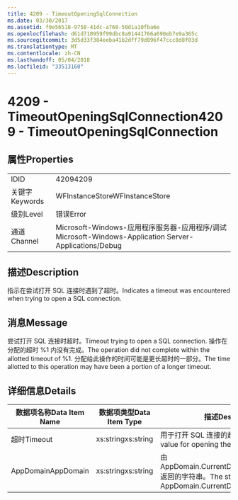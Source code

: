 ```yaml
---
title: 4209 - TimeoutOpeningSqlConnection
ms.date: 03/30/2017
ms.assetid: f0e56518-9758-41dc-a760-50d1a10fba6e
ms.openlocfilehash: d61d710959f99dbc8a91441766a690eb7e9a365c
ms.sourcegitcommit: 3d5d33f384eeba41b2dff79d096f47ccc8d8f03d
ms.translationtype: MT
ms.contentlocale: zh-CN
ms.lasthandoff: 05/04/2018
ms.locfileid: "33513160"
---
```

# <a name="4209---timeoutopeningsqlconnection"></a><span data-ttu-id="94676-102">4209 - TimeoutOpeningSqlConnection</span><span class="sxs-lookup"><span data-stu-id="94676-102">4209 - TimeoutOpeningSqlConnection</span></span>
## <a name="properties"></a><span data-ttu-id="94676-103">属性</span><span class="sxs-lookup"><span data-stu-id="94676-103">Properties</span></span>  
  
|||  
|-|-|  
|<span data-ttu-id="94676-104">ID</span><span class="sxs-lookup"><span data-stu-id="94676-104">ID</span></span>|<span data-ttu-id="94676-105">4209</span><span class="sxs-lookup"><span data-stu-id="94676-105">4209</span></span>|  
|<span data-ttu-id="94676-106">关键字</span><span class="sxs-lookup"><span data-stu-id="94676-106">Keywords</span></span>|<span data-ttu-id="94676-107">WFInstanceStore</span><span class="sxs-lookup"><span data-stu-id="94676-107">WFInstanceStore</span></span>|  
|<span data-ttu-id="94676-108">级别</span><span class="sxs-lookup"><span data-stu-id="94676-108">Level</span></span>|<span data-ttu-id="94676-109">错误</span><span class="sxs-lookup"><span data-stu-id="94676-109">Error</span></span>|  
|<span data-ttu-id="94676-110">通道</span><span class="sxs-lookup"><span data-stu-id="94676-110">Channel</span></span>|<span data-ttu-id="94676-111">Microsoft-Windows-应用程序服务器-应用程序/调试</span><span class="sxs-lookup"><span data-stu-id="94676-111">Microsoft-Windows-Application Server-Applications/Debug</span></span>|  
  
## <a name="description"></a><span data-ttu-id="94676-112">描述</span><span class="sxs-lookup"><span data-stu-id="94676-112">Description</span></span>  
 <span data-ttu-id="94676-113">指示在尝试打开 SQL 连接时遇到了超时。</span><span class="sxs-lookup"><span data-stu-id="94676-113">Indicates a timeout was encountered when trying to open a SQL connection.</span></span>  
  
## <a name="message"></a><span data-ttu-id="94676-114">消息</span><span class="sxs-lookup"><span data-stu-id="94676-114">Message</span></span>  
 <span data-ttu-id="94676-115">尝试打开 SQL 连接时超时。</span><span class="sxs-lookup"><span data-stu-id="94676-115">Timeout trying to open a SQL connection.</span></span> <span data-ttu-id="94676-116">操作在分配的超时 %1 内没有完成。</span><span class="sxs-lookup"><span data-stu-id="94676-116">The operation did not complete within the allotted timeout of %1.</span></span> <span data-ttu-id="94676-117">分配给此操作的时间可能是更长超时的一部分。</span><span class="sxs-lookup"><span data-stu-id="94676-117">The time allotted to this operation may have been a portion of a longer timeout.</span></span>  
  
## <a name="details"></a><span data-ttu-id="94676-118">详细信息</span><span class="sxs-lookup"><span data-stu-id="94676-118">Details</span></span>  
  
|<span data-ttu-id="94676-119">数据项名称</span><span class="sxs-lookup"><span data-stu-id="94676-119">Data Item Name</span></span>|<span data-ttu-id="94676-120">数据项类型</span><span class="sxs-lookup"><span data-stu-id="94676-120">Data Item Type</span></span>|<span data-ttu-id="94676-121">描述</span><span class="sxs-lookup"><span data-stu-id="94676-121">Description</span></span>|  
|--------------------|--------------------|-----------------|  
|<span data-ttu-id="94676-122">超时</span><span class="sxs-lookup"><span data-stu-id="94676-122">Timeout</span></span>|<span data-ttu-id="94676-123">xs:string</span><span class="sxs-lookup"><span data-stu-id="94676-123">xs:string</span></span>|<span data-ttu-id="94676-124">用于打开 SQL 连接的超时值。</span><span class="sxs-lookup"><span data-stu-id="94676-124">The timeout value for opening the SQL connection.</span></span>|  
|<span data-ttu-id="94676-125">AppDomain</span><span class="sxs-lookup"><span data-stu-id="94676-125">AppDomain</span></span>|<span data-ttu-id="94676-126">xs:string</span><span class="sxs-lookup"><span data-stu-id="94676-126">xs:string</span></span>|<span data-ttu-id="94676-127">由 AppDomain.CurrentDomain.FriendlyName 返回的字符串。</span><span class="sxs-lookup"><span data-stu-id="94676-127">The string returned by AppDomain.CurrentDomain.FriendlyName.</span></span>|
